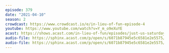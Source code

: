 ```yaml
---
episode: 379
date: "2021-04-10"
season: 2
crowdcast: https://www.crowdcast.io/e/in-lieu-of-fun-episode-4
youtube: https://www.youtube.com/watch?v=Y_m_o9eXuYE
acast: https://shows.acast.com/in-lieu-of-fun/episodes/just-us-saturday
audio-file: https://sphinx.acast.com/p/open/s/6071b87945e5c6581e2e5575/e/6072f6e845e5c6581e2e56b9/media.mp3
audio-file: https://sphinx.acast.com/p/open/s/6071b87945e5c6581e2e5575/e/60feb837be058f001b47cfff/media.mp3
---
```

